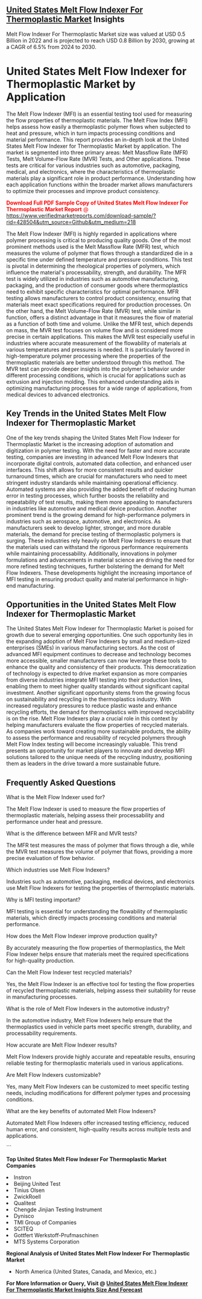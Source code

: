 <h2><a href="https://www.verifiedmarketreports.com/download-sample/?rid=428504&amp;utm_source=Github&amp;utm_medium=218" target="_blank">United States Melt Flow Indexer For Thermoplastic Market</a> Insights</h2><p>Melt Flow Indexer For Thermoplastic Market size was valued at USD 0.5 Billion in 2022 and is projected to reach USD 0.8 Billion by 2030, growing at a CAGR of 6.5% from 2024 to 2030.</p><p> <h1>United States Melt Flow Indexer for Thermoplastic Market by Application</h1> <p>The Melt Flow Indexer (MFI) is an essential testing tool used for measuring the flow properties of thermoplastic materials. The Melt Flow Index (MFI) helps assess how easily a thermoplastic polymer flows when subjected to heat and pressure, which in turn impacts processing conditions and material performance. This report provides an in-depth look at the United States Melt Flow Indexer for Thermoplastic Market by application. The market is segmented into three primary areas: Melt Massflow Rate (MFR) Tests, Melt Volume-Flow Rate (MVR) Tests, and Other applications. These tests are critical for various industries such as automotive, packaging, medical, and electronics, where the characteristics of thermoplastic materials play a significant role in product performance. Understanding how each application functions within the broader market allows manufacturers to optimize their processes and improve product consistency. <p><span class=""><span style="color: #ff0000;"><strong>Download Full PDF Sample Copy of United States Melt Flow Indexer For Thermoplastic Market Report</strong> @ </span><a href="https://www.verifiedmarketreports.com/download-sample/?rid=428504&amp;utm_source=Github&amp;utm_medium=218" target="_blank">https://www.verifiedmarketreports.com/download-sample/?rid=428504&amp;utm_source=Github&amp;utm_medium=218</a></span></p> The Melt Flow Indexer (MFI) is highly regarded in applications where polymer processing is critical to producing quality goods. One of the most prominent methods used is the Melt Massflow Rate (MFR) test, which measures the volume of polymer that flows through a standardized die in a specific time under defined temperature and pressure conditions. This test is pivotal in determining the rheological properties of polymers, which influence the material's processability, strength, and durability. The MFR test is widely utilized in industries such as automotive manufacturing, packaging, and the production of consumer goods where thermoplastics need to exhibit specific characteristics for optimal performance. MFR testing allows manufacturers to control product consistency, ensuring that materials meet exact specifications required for production processes. On the other hand, the Melt Volume-Flow Rate (MVR) test, while similar in function, offers a distinct advantage in that it measures the flow of material as a function of both time and volume. Unlike the MFR test, which depends on mass, the MVR test focuses on volume flow and is considered more precise in certain applications. This makes the MVR test especially useful in industries where accurate measurement of the flowability of materials at various temperatures and pressures is needed. It is particularly favored in high-temperature polymer processing where the properties of the thermoplastic materials are better understood through this method. The MVR test can provide deeper insights into the polymer's behavior under different processing conditions, which is crucial for applications such as extrusion and injection molding. This enhanced understanding aids in optimizing manufacturing processes for a wide range of applications, from medical devices to advanced electronics. <h2>Key Trends in the United States Melt Flow Indexer for Thermoplastic Market</h2> <p>One of the key trends shaping the United States Melt Flow Indexer for Thermoplastic Market is the increasing adoption of automation and digitization in polymer testing. With the need for faster and more accurate testing, companies are investing in advanced Melt Flow Indexers that incorporate digital controls, automated data collection, and enhanced user interfaces. This shift allows for more consistent results and quicker turnaround times, which are crucial for manufacturers who need to meet stringent industry standards while maintaining operational efficiency. Automated systems are also providing the added benefit of reducing human error in testing processes, which further boosts the reliability and repeatability of test results, making them more appealing to manufacturers in industries like automotive and medical device production. Another prominent trend is the growing demand for high-performance polymers in industries such as aerospace, automotive, and electronics. As manufacturers seek to develop lighter, stronger, and more durable materials, the demand for precise testing of thermoplastic polymers is surging. These industries rely heavily on Melt Flow Indexers to ensure that the materials used can withstand the rigorous performance requirements while maintaining processability. Additionally, innovations in polymer formulations and advancements in material science are driving the need for more refined testing techniques, further bolstering the demand for Melt Flow Indexers. These developments highlight the increasing importance of MFI testing in ensuring product quality and material performance in high-end manufacturing. <h2>Opportunities in the United States Melt Flow Indexer for Thermoplastic Market</h2> <p>The United States Melt Flow Indexer for Thermoplastic Market is poised for growth due to several emerging opportunities. One such opportunity lies in the expanding adoption of Melt Flow Indexers by small and medium-sized enterprises (SMEs) in various manufacturing sectors. As the cost of advanced MFI equipment continues to decrease and technology becomes more accessible, smaller manufacturers can now leverage these tools to enhance the quality and consistency of their products. This democratization of technology is expected to drive market expansion as more companies from diverse industries integrate MFI testing into their production lines, enabling them to meet higher quality standards without significant capital investment. Another significant opportunity stems from the growing focus on sustainability and recycling in the thermoplastics industry. With increased regulatory pressures to reduce plastic waste and enhance recycling efforts, the demand for thermoplastics with improved recyclability is on the rise. Melt Flow Indexers play a crucial role in this context by helping manufacturers evaluate the flow properties of recycled materials. As companies work toward creating more sustainable products, the ability to assess the performance and reusability of recycled polymers through Melt Flow Index testing will become increasingly valuable. This trend presents an opportunity for market players to innovate and develop MFI solutions tailored to the unique needs of the recycling industry, positioning them as leaders in the drive toward a more sustainable future. <h2>Frequently Asked Questions</h2> <p>What is the Melt Flow Indexer used for?</p> <p>The Melt Flow Indexer is used to measure the flow properties of thermoplastic materials, helping assess their processability and performance under heat and pressure.</p> <p>What is the difference between MFR and MVR tests?</p> <p>The MFR test measures the mass of polymer that flows through a die, while the MVR test measures the volume of polymer that flows, providing a more precise evaluation of flow behavior.</p> <p>Which industries use Melt Flow Indexers?</p> <p>Industries such as automotive, packaging, medical devices, and electronics use Melt Flow Indexers for testing the properties of thermoplastic materials.</p> <p>Why is MFI testing important?</p> <p>MFI testing is essential for understanding the flowability of thermoplastic materials, which directly impacts processing conditions and material performance.</p> <p>How does the Melt Flow Indexer improve production quality?</p> <p>By accurately measuring the flow properties of thermoplastics, the Melt Flow Indexer helps ensure that materials meet the required specifications for high-quality production.</p> <p>Can the Melt Flow Indexer test recycled materials?</p> <p>Yes, the Melt Flow Indexer is an effective tool for testing the flow properties of recycled thermoplastic materials, helping assess their suitability for reuse in manufacturing processes.</p> <p>What is the role of Melt Flow Indexers in the automotive industry?</p> <p>In the automotive industry, Melt Flow Indexers help ensure that the thermoplastics used in vehicle parts meet specific strength, durability, and processability requirements.</p> <p>How accurate are Melt Flow Indexer results?</p> <p>Melt Flow Indexers provide highly accurate and repeatable results, ensuring reliable testing for thermoplastic materials used in various applications.</p> <p>Are Melt Flow Indexers customizable?</p> <p>Yes, many Melt Flow Indexers can be customized to meet specific testing needs, including modifications for different polymer types and processing conditions.</p> <p>What are the key benefits of automated Melt Flow Indexers?</p> <p>Automated Melt Flow Indexers offer increased testing efficiency, reduced human error, and consistent, high-quality results across multiple tests and applications.</p> ```</p><p><strong>Top United States Melt Flow Indexer For Thermoplastic Market Companies</strong></p><div data-test-id=""><p><li>Instron</li><li> Beijing United Test</li><li> Tinius Olsen</li><li> ZwickRoell</li><li> Qualitest</li><li> Chengde Jinjian Testing Instrument</li><li> Dynisco</li><li> TMI Group of Companies</li><li> SCITEQ</li><li> Gottfert Werkstoff-Prufmaschinen</li><li> MTS Systems Corporation</li></p><div><strong>Regional Analysis of&nbsp;United States Melt Flow Indexer For Thermoplastic Market</strong></div><ul><li dir="ltr"><p dir="ltr">North America&nbsp;(United States, Canada, and Mexico, etc.)</p></li></ul><p><strong>For More Information or Query, Visit @&nbsp;</strong><strong><a href="https://www.verifiedmarketreports.com/product/melt-flow-indexer-for-thermoplastic-market/?utm_source=Github&amp;utm_medium=218" target="_blank">United States Melt Flow Indexer For Thermoplastic Market Insights Size And Forecast</a></strong></p></div>
